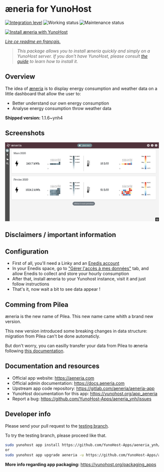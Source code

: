 <!--
N.B.: This README was automatically generated by https://github.com/YunoHost/apps/tree/master/tools/README-generator
It shall NOT be edited by hand.
-->

# æneria for YunoHost

[![Integration level](https://dash.yunohost.org/integration/aeneria.svg)](https://dash.yunohost.org/appci/app/aeneria) ![Working status](https://ci-apps.yunohost.org/ci/badges/aeneria.status.svg) ![Maintenance status](https://ci-apps.yunohost.org/ci/badges/aeneria.maintain.svg)

[![Install æneria with YunoHost](https://install-app.yunohost.org/install-with-yunohost.svg)](https://install-app.yunohost.org/?app=aeneria)

*[Lire ce readme en français.](./README_fr.md)*

> *This package allows you to install æneria quickly and simply on a YunoHost server.
If you don't have YunoHost, please consult [the guide](https://yunohost.org/#/install) to learn how to install it.*

## Overview

The idea of [æneria](https://aeneria.com) is to display energy consumption and weather data on a little dashboard that allow the user to:

 * Better understand our own energy consumption
 * Analyse energy consumption throw weather data


**Shipped version:** 1.1.6~ynh4

## Screenshots

![Screenshot of æneria](./doc/screenshots/screenshot1.png)

## Disclaimers / important information

## Configuration

* First of all, you'll need a Linky and an [Enedis account](https://mon-compte-client.enedis.fr/)
* In your Enedis space, go to ["Gérer l'accès à mes données"](https://mon-compte-particulier.enedis.fr/donnees/) tab, and allow Enedis to collect and store your hourly consumption
* After that, install æneria to your Yunohost instance, visit it and just follow instructions
* That's it, now wait a bit to see data appear !

## Comming from Pilea

æneria is the new name of Pilea. This new name came whith a brand new version.

This new version introduced some breaking changes in data structure: migration from Pilea can't be done automaticly.

But don't worry, you can easilly transfer your data from Pilea to æneria following [this documentation](https://docs.aeneria.com/fr/latest/administrateur/pilea_migration.html).

## Documentation and resources

* Official app website: <https://aeneria.com>
* Official admin documentation: <https://docs.aeneria.com>
* Upstream app code repository: <https://gitlab.com/aeneria/aeneria-app>
* YunoHost documentation for this app: <https://yunohost.org/app_aeneria>
* Report a bug: <https://github.com/YunoHost-Apps/aeneria_ynh/issues>

## Developer info

Please send your pull request to the [testing branch](https://github.com/YunoHost-Apps/aeneria_ynh/tree/testing).

To try the testing branch, please proceed like that.

``` bash
sudo yunohost app install https://github.com/YunoHost-Apps/aeneria_ynh/tree/testing --debug
or
sudo yunohost app upgrade aeneria -u https://github.com/YunoHost-Apps/aeneria_ynh/tree/testing --debug
```

**More info regarding app packaging:** <https://yunohost.org/packaging_apps>
